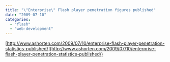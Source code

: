 ```yaml
---
title: "\"Enterprise\" Flash player penetration figures published"
date: "2009-07-10"
categories: 
  - "flash"
  - "web-development"
---
```


[http://www.ashorten.com/2009/07/10/enterprise-flash-player-penetration-statistics-published/](http://www.ashorten.com/2009/07/10/enterprise-flash-player-penetration-statistics-published/)
